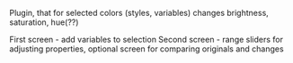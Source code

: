 Plugin, that for selected colors (styles, variables) changes brightness, saturation, hue(??)

First screen - add variables to selection
Second screen - range sliders for adjusting properties, optional screen for comparing originals and changes
